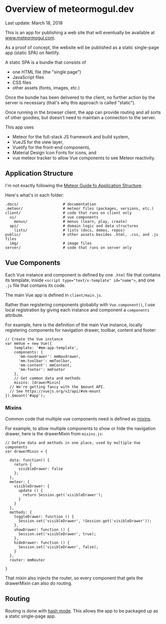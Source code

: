 # Overview of meteormogul.dev

Last update: March 18, 2018

This is an app for publishing a web site that will eventually be available at www.meteormogul.com.

As a proof of concept, the website will be published as a static single-page app (static SPA) on Netlify.

A static SPA is a bundle that consists of

- one HTML file (the "single page")
- JavaScript files
- CSS files
- other assets (fonts, images, etc.)

Once the bundle has been delivered to the client, no further action by the server is necessary (that's why this approach is called "static").

Once running in the browser client, the app can provide routing and all sorts of other goodies, but doesn't need to maintain a connection to the server.

This app uses
- Meteor for the full-stack JS framework and build system,
- VueJS for the view layer,
- Vuetify for the front-end components,
- Material Design Icon Fonts for icons, and
- vue meteor tracker to allow Vue components to see Meteor reactivity.

## Application Structure

I'm not exactly following the [Meteor Guide fo Application Structure](https://guide.meteor.com/structure.html).

Here's what's in each folder:

```
.docs/                    # documentation
.meteor/                  # meteor files (packages, versions, etc.)
client/                   # code that runs on client only
  ui/                     # vue components
    menus/                # menus (learn, play, create)
  api/                    # domain logic and data structures
    lists/                # lists (docs, demos, repos)
public/                   # other assets besides .html, .css, and .js files
  img/                    # image files
server/                   # code that runs on server only
```

## Vue Components

Each Vue instance and component is defined by one `.html` file that contains its template, inside `<script type="text/x-template" id="name">`, and one `.js` file that contains its code.

The main Vue app is defined in `client/main.js`.

Rather than registering components globablly with `Vue.component()`, I use local registration by giving each instance and component a `components` attribute.

For example, here is the definition of the main Vue instance, locally registering components for navigation drawer, toolbar, content and footer:

```
// Create the Vue instance
var mmVue = new Vue({
    template: '#mm-app-template',
    components: {
      'mm-navdrawer': mmNavdrawer,
      'mm-toolbar': mmToolbar,
      'mm-content': mmContent,
      'mm-footer': mmFooter
    },
    // Get common data and methods
    mixins: [drawerMixin]
  // We're getting fancy with the $mount API.
  // See https://vuejs.org/v2/api/#vm-mount
}).$mount('#app');
```

### Mixins

Common code that multiple vue components need is defined as [mixins](https://vuejs.org/v2/guide/mixins.html).

For example, to allow multiple components to show or hide the navigation drawer, here is the drawerMixin from `mixins.js`:

```
// Define data and methods in one place, used by multiple Vue components
var drawerMixin = {

  data: function() {
    return {
      visibleDrawer: false
    };
  },
  meteor: {
    visibleDrawer: {
      update () {
        return Session.get('visibleDrawer');
      }
    }
  },
  methods: {
    toggleDrawer: function () {
      Session.set('visibleDrawer', !Session.get('visibleDrawer'));
    },
    showDrawer: function () {
      Session.set('visibleDrawer', true);
    },
    hideDrawer: function () {
      Session.set('visibleDrawer', false);
    }
  },
  router: mmRouter

}
```

That mixin also injects the router, so every component that gets the drawerMixin can also do routing.

## Routing

Routing is done with [hash mode](https://router.vuejs.org/en/essentials/history-mode.html).  This allows the app to be packaged up as a static single-page app.
